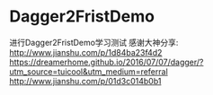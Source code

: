 # Dagger2FristDemo
进行Dagger2FristDemo学习测试
感谢大神分享:
http://www.jianshu.com/p/1d84ba23f4d2
https://dreamerhome.github.io/2016/07/07/dagger/?utm_source=tuicool&utm_medium=referral
http://www.jianshu.com/p/01d3c014b0b1
